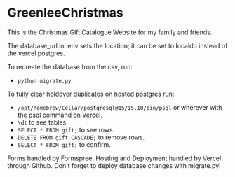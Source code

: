 # GreenleeChristmas
This is the Christmas Gift Catalogue Website for my family and friends.

The database_url in .env sets the location; it can be set to localdb instead of the vercel postgres.

To recreate the database from the csv, run:
* `python migrate.py`

To fully clear holdover duplicates on hosted postgres run:
* `/opt/homebrew/Cellar/postgresql@15/15.10/bin/psql` or wherever with the psql command on Vercel.
* `\dt` to see tables.
* `SELECT * FROM gift;` to see rows.
* `DELETE FROM gift CASCADE;` to remove rows.
* `SELECT * FROM gift;` to confirm.

Forms handled by Formspree.
Hosting and Deployment handled by Vercel through Github.
Don't forget to deploy database changes with migrate.py!
